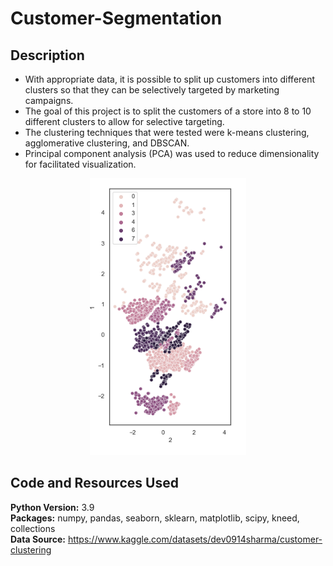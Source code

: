 # Customer-Segmentation

## Description

- With appropriate data, it is possible to split up customers into different clusters so that they can be selectively targeted by marketing campaigns.
- The goal of this project is to split the customers of a store into 8 to 10 different clusters to allow for selective targeting.
- The clustering techniques that were tested were k-means clustering, agglomerative clustering, and DBSCAN.
- Principal component analysis (PCA) was used to reduce dimensionality for facilitated visualization.


<p align="center">
<img src="clusters.png" width="250" alt="clusters">
</p>

## Code and Resources Used
**Python Version:** 3.9 <br> 
**Packages:** numpy, pandas, seaborn, sklearn, matplotlib, scipy, kneed, collections <br>
**Data Source:** https://www.kaggle.com/datasets/dev0914sharma/customer-clustering
